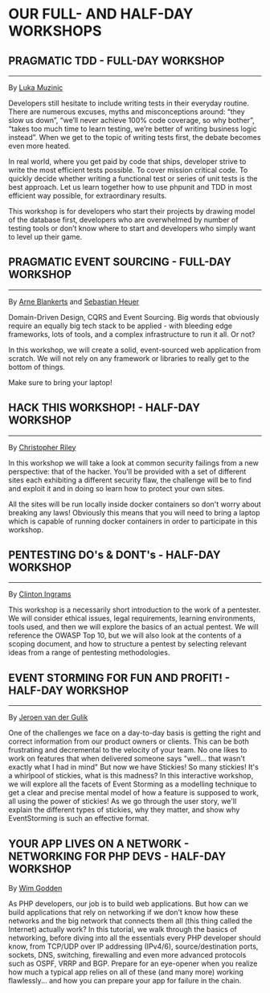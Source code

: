 # OUR FULL- AND HALF-DAY WORKSHOPS

<a name="pragmatic-tdd"></a>
## PRAGMATIC TDD <span class="small text-muted">- FULL-DAY WORKSHOP</span>

---

By [Luka Muzinic](@baseUrl@/speakers.html#luka-muzinic)

Developers still hesitate to include writing tests in their everyday routine. There are numerous excuses, myths and misconceptions around: “they slow us down”, “we’ll never achieve 100% code coverage, so why bother”, “takes too much time to learn testing, we’re better of writing business logic instead”. When we get to the topic of writing tests first, the debate becomes even more heated.

In real world, where you get paid by code that ships, developer strive to write the most efficient tests possible. To cover mission critical code. To quickly decide whether writing a functional test or series of unit tests is the best approach. Let us learn together how to use phpunit and TDD in most efficient way possible, for extraordinary results.

This workshop is for developers who start their projects by drawing model of the database first, developers who are overwhelmed by number of testing tools or don’t know where to start and developers who simply want to level up their game.


<a name="pragmatic-event-sourcing"></a>
## PRAGMATIC EVENT SOURCING <span class="small text-muted">- FULL-DAY WORKSHOP</span>

---

By [Arne Blankerts](@baseUrl@/speakers.html#arne-blankerts) and 
[Sebastian Heuer](@baseUrl@/speakers.html#sebastian-heuer)

Domain-Driven Design, CQRS and Event Sourcing. Big words that obviously require an equally big tech stack to be applied - with bleeding edge frameworks, lots of tools, and a complex infrastructure to run it all. Or not?

In this workshop, we will create a solid, event-sourced web application from scratch. We will not rely on any framework or libraries to really get to the bottom of things.
 
Make sure to bring your laptop!


<a name="hack-this-workshop"></a>
## HACK THIS WORKSHOP! <span class="small text-muted">- HALF-DAY WORKSHOP</span>

---

By [Christopher Riley](@baseUrl@/speakers.html#christopher-riley)

In this workshop we will take a look at common security failings from a new perspective: that of the hacker. You'll be provided with a set of different sites each exhibiting a different security flaw, the challenge will be to find and exploit it and in doing so learn how to protect your own sites.
 
All the sites will be run locally inside docker containers so don't worry about breaking any laws! Obviously this means that you will need to bring a laptop which is capable of running docker containers in order to participate in this workshop.


<a name="pentesting-dos-and-donts"></a>
## PENTESTING DO's & DONT's <span class="small text-muted">- HALF-DAY WORKSHOP</span>

---

By [Clinton Ingrams](@baseUrl@/speakers.html#clinton-ingrams)

This workshop is a necessarily short introduction to the work of a pentester. 
We will consider ethical issues, legal requirements, learning environments, tools used, and then we will explore the basics of an actual pentest. We will reference the OWASP Top 10, but we will also look at the contents of a scoping document, and how to structure a pentest by selecting relevant ideas from a range of pentesting methodologies.


<a name="event-storming-for-fun-and-profit"></a>
## EVENT STORMING FOR FUN AND PROFIT! <span class="small text-muted">- HALF-DAY WORKSHOP</span>

---

By [Jeroen van der Gulik](@baseUrl@/speakers.html#jeroen-van-der-gulik)

One of the challenges we face on a day-to-day basis is getting the right and correct information from our product owners or clients. 
This can be both frustrating and decremental to the velocity of your team. No one likes to work on features that when delivered someone says "well... that wasn't exactly what I had in mind" But now we have Stickies! So many stickies! It's a whirlpool of stickies, what is this madness? In this interactive workshop, we will explore all the facets of Event Storming as a modelling technique to get a clear and precise mental model of how a feature is supposed to work, all using the power of stickies! As we go through the user story, we'll explain the different types of stickies, why they matter, and show why EventStorming is such an effective format.

<a name="your-app-lives-on-a-network"></a>
## YOUR APP LIVES ON A NETWORK - NETWORKING FOR PHP DEVS <span class="small text-muted">- HALF-DAY WORKSHOP</span>

By [Wim Godden](@baseUrl@/speakers.html#wim-godden)

As PHP developers, our job is to build web applications. But how can we build applications that rely 
on networking if we don't know how these networks and the big network that connects them all (this thing called the Internet) 
actually work? In this tutorial, we walk through the basics of networking, before diving into all the essentials 
every PHP developer should know, from TCP/UDP over IP addressing (IPv4/6), source/destination ports, sockets, DNS, 
switching, firewalling and even more advanced protocols such as OSPF, VRRP and BGP. Prepare for an eye-opener when 
you realize how much a typical app relies on all of these (and many more) working flawlessly... and how you can prepare your app for failure in the chain.